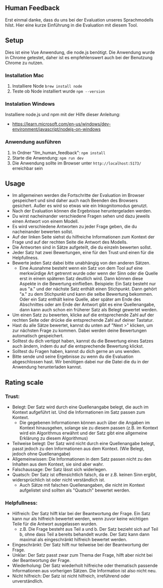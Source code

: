 ## Human Feedback

Erst einmal danke, dass du uns bei der Evaluation unseres Sprachmodells hilst.
Hier eine kurze Einführung in die Evaluation mit diesem Tool.

## Setup

Dies ist eine Vue Anwendung, die node.js benötigt. Die Anwendung wurde in Chrome getestet, daher ist es empfehlenswert auch bei der Benutzung Chrome zu nutzen.

### Installation Mac

1. Installiere Node `brew install node`
2. Teste ob Node installiert wurde `npm --version`

### Instalation Windows

Installiere node.js und npm mit der Hilfe dieser Anleitung:

- https://learn.microsoft.com/en-us/windows/dev-environment/javascript/nodejs-on-windows

### Anwendung ausführen

1. In Ordner "llm_human_feedback": `npm install`
2. Starte die Anwendung: `npm run dev`
3. Die Anwendung sollte im Browser unter `http://localhost:5173/` erreichbar sein

## Usage

- Im allgemeinen werden die Fortschritte der Evaluation im Browser gespeichert und sind daher auch nach Beenden des Browsers gesichert. Außer es wird so etwas wie ein Inkognitomodus genutzt.
- Nach der Evaluation können die Ergebnisse heruntergeladen werden.
- Du wirst nacheinander verschiedene Fragen sehen und dazu jeweils einen Antwort von einem Modell.
- Es wird verschiedene Antworten zu jeder Frage geben, die du nacheinander bewerten sollst.
- Auf der linken Seite siehst du hilfreiche Informationen zum Kontext der Frage und auf der rechten Seite die Antwort des Modells.
- Die Antworten sind in Sätze aufgeteilt, die du einzeln bewerten sollst.
- Jeder Satz hat zwei Bewertungen, eine für den Trust und einen für die Helpfullness.
- Bewerte jeden Satz dabei bitte unabhängig von den anderen Sätzen.
  - Eine Ausnahme besteht wenn ein Satz von dem Tool auf eine merkwürdige Art getrennt wurde oder wenn der Sinn oder die Quelle erst in einem späteren Satz deutlich wird. Dann können diese Aspekte in die Bewertung einfließen. Beispiele: Ein Satz besteht nur aus "a." und der nächste Satz enthält einen Stichpunkt. Dann gehört "a." zu dem Stichpunkt und kann die selbe Bewertung bekommen. Oder ein Satz enthält keine Quelle, aber später am Ende des Abschnittes oder am Ende der Antwort gibt es eine Quellenangabe, dann kann auch schon ein früherer Satz als Belegt gewertet werden.
- Um einen Satz zu bewerten, klicke auf die entsprechende Zahl auf der rechten Seite oder drücke die entsprechende
  Zahl auf deiner Tastatur.
- Hast du alle Sätze bewertet, kannst du unten auf "Next >" klicken, um zur nächsten Frage zu kommen. Dabei werden deine
  Bewertungen automatisch gespeichert.
- Solltest du dich vertippt haben, kannst du die Bewertung eines Satzes auch ändern, indem du auf die entsprechende Bewertung klickst.
- Solltest du Fragen haben, kannst du dich gerne an uns wenden.
- Bitte sende und seine Ergebnisse zu wenn du die Evaluation abgeschlossen hast. Wir benötigen dabei nur die Datei die du in der Anwendung herunterladen kannst.

## Rating scale

### Trust:

- Belegt: Der Satz wird durch eine Quellenangabe belegt, die auch im Kontext aufgeführt ist. Und die Informationen im Satz passen zum Kontext.
  - Die gegebenen Informationen können auch über die Angaben im Kontext hinausgehen, solange sie zu diesem passen (z.B. im Kontext wird ein Algorithmus erwähnt und der Satz gibt eine allgemeine Erklärung zu diesem Algorithmus)
- Teilweise belegt: Der Satz wird nicht durch eine Quellenangabe belegt, passt jedoch zu den Informationen aus dem Kontext. (Wie Belegt, jedoch ohne Quellenangabe)
- Allgemeinwissen: Die Informationen in dem Satz passen nicht zu den Inhalten aus dem Kontext, sie sind aber wahr.
- Falschaussage: Der Satz lässt sich widerlegen.
- Quatsch: Der Satz ist offensichtlich falsch, da er z.B. keinen Sinn ergibt, widersprüchlich ist oder nicht verständlich ist.
  - Auch Sätze mit falschen Quellenangaben, die nicht im Kontext aufgelistet sind sollten als "Quatsch" bewertet werden.

### Helpfullness:

- Hilfreich: Der Satz hilft klar bei der Beantwortung der Frage. Ein Satz kann nur als hilfreich bewertet werden, wenn zuvor keine wichtigen Teile für die Antwort ausgelassen wurden.
  - z.B. Die Frage besteht aus Teil a und b. Der Satz bezieht sich auf Teil b, ohne dass Teil a bereits behandelt wurde. Der Satz kann dann maximal als eingeschränkt hilfreich bewertet werden.
- Eingeschränkt: Der Satz hilft nur teilweise bei der Beantwortung der Frage.
- Unklar: Der Satz passt zwar zum Thema der Frage, hilft aber nicht bei der Beantwortung der Frage.
- Wiederholung: Der Satz wiederholt hilfreiche oder thematisch passende Informationen aus vorherigen Sätzen. Die Information ist also nicht neu.
- Nicht hilfreich: Der Satz ist nicht hilfreich, irreführend oder unverständlich.
